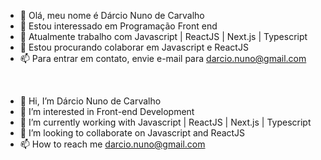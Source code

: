 - 👋 Olá, meu nome é Dárcio Nuno de Carvalho
- 👀 Estou interessado em Programação Front end
- 🌱 Atualmente trabalho com Javascript | ReactJS | Next.js | Typescript 
- 💞️ Estou procurando colaborar em Javascript e ReactJS
- 📫 Para entrar em contato, envie e-mail para darcio.nuno@gmail.com

<BR>

- 👋 Hi, I’m Dárcio Nuno de Carvalho
- 👀 I’m interested in Front-end Development
- 🌱 I’m currently working with Javascript | ReactJS | Next.js | Typescript 
- 💞️ I’m looking to collaborate on Javascript and ReactJS
- 📫 How to reach me darcio.nuno@gmail.com



<!---
DarcioCarvalho/DarcioCarvalho is a ✨ special ✨ repository because its `README.md` (this file) appears on your GitHub profile.
You can click the Preview link to take a look at your changes.
--->
